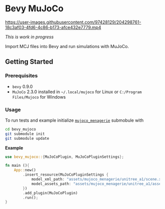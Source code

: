 # Bevy MuJoCo


https://user-images.githubusercontent.com/97428129/204298761-18c3af03-4fd6-4c86-b173-afce432e7779.mp4


_This is work in progress_

Import MCJ files into Bevy and run simulations with MuJoCo.

## Getting Started

### Prerequisites

- `bevy` 0.9.0
- `MuJoCo` 2.3.0 installed in `~/.local/mujoco` for Linux or `C:/Program Files/Mujoco` for Windows

### Usage

To run tests and example initialize [`mujoco_menagerie`](https://github.com/deepmind/mujoco_menagerie) submobule with

```bash
cd bevy_mujoco
git submodule init
git submodule update
```

**Example**

```rust
use bevy_mujoco::{MuJoCoPlugin, MuJoCoPluginSettings};

fn main (){
    App::new()
        .insert_resource(MuJoCoPluginSettings {
            model_xml_path: "assets/mujoco_menagerie/unitree_a1/scene.xml".to_string(),
            model_assets_path: "assets/mujoco_menagerie/unitree_a1/assets/".to_string(),
        })
        .add_plugin(MuJoCoPlugin)
        .run();
}
```
